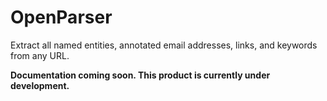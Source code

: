 # OpenParser
Extract all named entities, annotated email addresses, links, and keywords from any URL.

**Documentation coming soon. This product is currently under development.**
